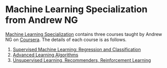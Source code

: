 # Machine Learning Specialization from Andrew NG

[Machine Learning Specialization](https://www.coursera.org/specializations/machine-learning-introduction) contains three courses taught by Andrew NG on [Coursera](https://www.coursera.org/specializations/machine-learning-introduction). The details of each course is as follows.

1. [Supervised Machine Learning: Regression and Classification](https://github.com/Bhardwaj-Saurabh/Machine_Learning_Specialization_AndrewNG_Coursera/tree/main/Supervised%20Machine%20Learning%20Regression%20and%20Classification)
2. [Advanced Learning Algorithms](https://github.com/Bhardwaj-Saurabh/Machine_Learning_Specialization_AndrewNG_Coursera/tree/main/Supervised%20Machine%20Learning%20Regression%20and%20Classification)
3. [Unsupervised Learning, Recommenders, Reinforcement Learning]()
